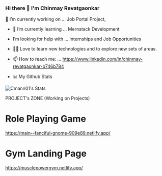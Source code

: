 ### Hi there 👋 I'm Chinmay Revatgaonkar
🔭 I’m currently working on ... Job Portal Project,
- 🌱 I’m currently learning ... Mernstack Development
- I’m looking for help with ... Internships and Job Opportunities
- 👨‍💻 Love to learn new technologies and to explore new sets of areas.
- 📫 How to reach me: ... https://www.linkedin.com/in/chinmay-revatgaonkar-b746b784
  
- 📊 My Github Stats
  
![Cmann01's Stats](https://github-readme-stats.vercel.app/api?username=Cmann01&theme=vue-dark&show_icons=true&hide_border=true&count_private=true)

PROJECT's ZONE (Working on Projects)

# Role Playing Game
https://main--fanciful-gnome-909e89.netlify.app/

# Gym Landing Page
https://musclepowergym.netlify.app/
<!--
**Cmann01/Cmann01** is a ✨ _special_ ✨ repository because its `README.md` (this file) appears on your GitHub profile.

Here are some ideas to get you started:

- 
- 👯 I’m looking to collaborate on ...
- 🤔 I’m looking for help with ...
- 💬 Ask me about ...
- 📫 How to reach me: ...
- 😄 Pronouns: ...
- ⚡ Fun fact: ...
-->
